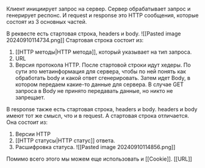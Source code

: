 Клиент инициирует запрос на сервер. Сервер обрабатывает запрос и генерирует респонс.
И request и response это HTTP сообщения, которые состоят из 3 основных частей.

В реквесте есть стартовая строка, headers и body.
![[Pasted image 20240910114734.png]]
Стартовая строка состоит из:
1. [[HTTP методы|HTTP метода]], который указывает на тип запроса. 
2. URL
3. Версия протокола HTTP.
После стартовой строки идут хедеры. По сути это метаинформация для сервера, чтобы по ней понять как обработать body и какой ответ сгенерировать.
Затем идет Body, в котором передаем какие-то данные для сервера. В случае GET запроса в Body не принято передавать данные, но никто не запрещает.

В response также есть стартовая строка, headers и body.
headers и body имеют тот же смысл, что и в request.
А стартовая строка отличается. Она состоит из:
1. Версии HTTP
2. [[HTTP статусы|HTTP статус]] ответа.
3. Расшифровка статуса.
![[Pasted image 20240910114856.png]]

Помимо всего этого мы можем еще использовать и [[Cookie]].
[[URL]]